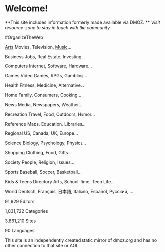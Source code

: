 <!-- TITLE: Home -->
<!-- SUBTITLE: A quick summary of Home -->

# Welcome! 
**This site includes information formerly made available via DMOZ. **
*Visit resource-zone to stay in touch with the community.*

\#OrganizeTheWeb

[Arts](arts)
Movies, Television, [Music](music)...

Business
Jobs, Real Estate, Investing...

Computers
Internet, Software, Hardware...

Games
Video Games, RPGs, Gambling...

Health
Fitness, Medicine, Alternative...

Home
Family, Consumers, Cooking...

News
Media, Newspapers, Weather...

Recreation
Travel, Food, Outdoors, Humor...

Reference
Maps, Education, Libraries...

Regional
US, Canada, UK, Europe...

Science
Biology, Psychology, Physics...

Shopping
Clothing, Food, Gifts...

Society
People, Religion, Issues...

Sports
Baseball, Soccer, Basketball...

Kids & Teens Directory
Arts, School Time, Teen Life...

World
Deutsch, Français, 日本語, Italiano, Español, Русский, ...




91,929
Editors

1,031,722
Categories

3,861,210
Sites

90
Languages

This site is an independently created static mirror of dmoz.org and has no other connection to that site or AOL